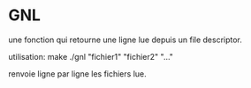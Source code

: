 # GNL
une fonction qui retourne une ligne lue depuis un file descriptor.

utilisation:
make
./gnl "fichier1" "fichier2" "..."

renvoie ligne par ligne les fichiers lue.
